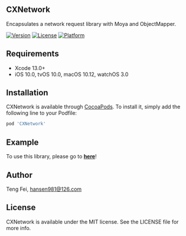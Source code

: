 ## CXNetwork

Encapsulates a network request library with Moya and ObjectMapper.

<!--[![CI Status](https://img.shields.io/travis/chenxing640/CXNetwork.svg?style=flat)](https://travis-ci.org/chenxing640/CXNetwork) -->
[![Version](https://img.shields.io/cocoapods/v/CXNetwork.svg?style=flat)](https://cocoapods.org/pods/CXNetwork)
[![License](https://img.shields.io/cocoapods/l/CXNetwork.svg?style=flat)](https://cocoapods.org/pods/CXNetwork)
[![Platform](https://img.shields.io/cocoapods/p/CXNetwork.svg?style=flat)](https://cocoapods.org/pods/CXNetwork)

## Requirements

* Xcode 13.0+
* iOS 10.0, tvOS 10.0, macOS 10.12, watchOS 3.0

## Installation

CXNetwork is available through [CocoaPods](https://cocoapods.org). To install
it, simply add the following line to your Podfile:

```ruby
pod 'CXNetwork'
```

## Example

<!--To run the example project, clone the repo, and run `pod install` from the Example directory first.-->
To use this library, please go to **[here](https://github.com/chenxing640/CXSwiftKit.git)**!

## Author

Teng Fei, hansen981@126.com

## License

CXNetwork is available under the MIT license. See the LICENSE file for more info.
